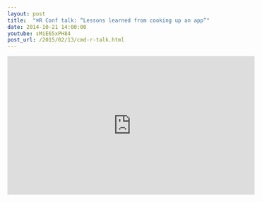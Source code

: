 ```yaml
---
layout: post
title:  "⌘R Conf talk: “Lessons learned from cooking up an app”"
date: 2014-10-21 14:00:00
youtube: sMiE65xPH84
post_url: /2015/02/13/cmd-r-talk.html
---
```


<iframe width="560" height="315" src="https://www.youtube.com/embed/sMiE65xPH84" frameborder="0" allowfullscreen></iframe>